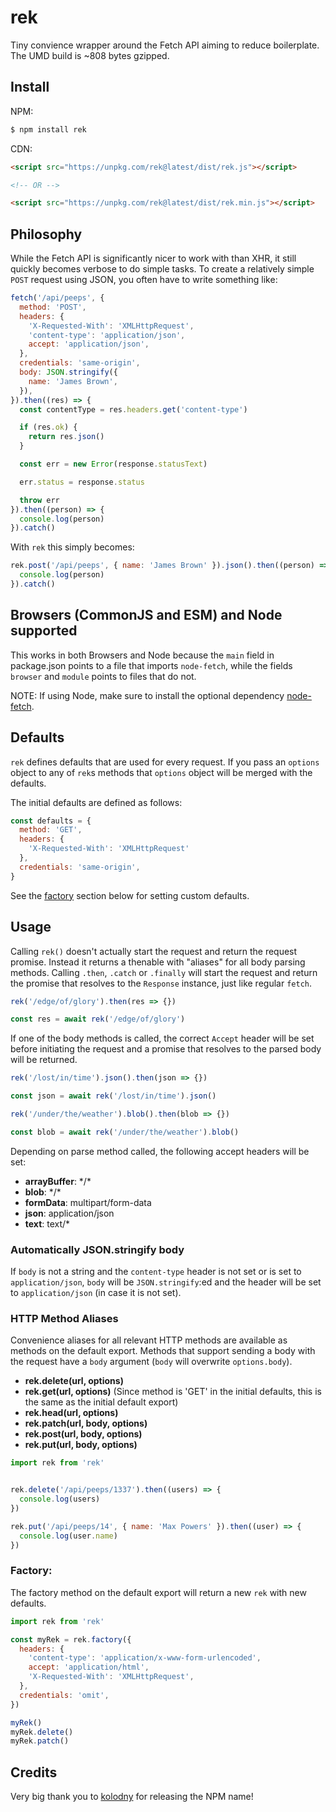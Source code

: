# rek

Tiny  convience wrapper around the Fetch API aiming to
reduce boilerplate. The UMD build is ~808 bytes gzipped.

## Install

NPM:

```sh
$ npm install rek
```

CDN:

```html
<script src="https://unpkg.com/rek@latest/dist/rek.js"></script>

<!-- OR -->

<script src="https://unpkg.com/rek@latest/dist/rek.min.js"></script>
```

## Philosophy

While the Fetch API is significantly nicer to work with than XHR,
it still quickly becomes verbose to do simple tasks. To create a
relatively simple `POST` request using JSON, you often have to
write something like:

```js
fetch('/api/peeps', {
  method: 'POST',
  headers: {
    'X-Requested-With': 'XMLHttpRequest',
    'content-type': 'application/json',
    accept: 'application/json',
  },
  credentials: 'same-origin',
  body: JSON.stringify({
    name: 'James Brown',
  }),
}).then((res) => {
  const contentType = res.headers.get('content-type')

  if (res.ok) {
    return res.json()
  }

  const err = new Error(response.statusText)

  err.status = response.status

  throw err
}).then((person) => {
  console.log(person)
}).catch()
```

With `rek` this simply becomes:

```js
rek.post('/api/peeps', { name: 'James Brown' }).json().then((person) => {
  console.log(person)
}).catch()
```

## Browsers (CommonJS and ESM) and Node supported

This works in both Browsers and Node because the `main` field in package.json points
to a file that imports `node-fetch`, while the fields `browser` and `module` points
to files that do not.

NOTE: If using Node, make sure to install the optional dependency
[node-fetch](https://github.com/bitinn/node-fetch).

## Defaults

`rek` defines defaults that are used for every request.
If you pass an `options` object to any of `rek`s methods
that `options` object will be merged with the defaults.

The initial defaults are defined as follows:

```js
const defaults = {
  method: 'GET',
  headers: {
    'X-Requested-With': 'XMLHttpRequest'
  },
  credentials: 'same-origin',
}
```

See the [factory](#factory) section below for setting custom defaults.

## Usage

Calling `rek()` doesn't actually start the request and return the request promise. Instead
it returns a thenable with "aliases" for all body parsing methods. Calling 
`.then`, `.catch` or `.finally` will start the request and return the promise that resolves
to the `Response` instance, just like regular `fetch`.

```js
rek('/edge/of/glory').then(res => {})

const res = await rek('/edge/of/glory')
```

If one of the body methods is called, the correct `Accept` header will be
set before initiating the request and a promise that resolves to the
parsed body will be returned.

```js
rek('/lost/in/time').json().then(json => {})

const json = await rek('/lost/in/time').json()

rek('/under/the/weather').blob().then(blob => {})

const blob = await rek('/under/the/weather').blob()
```

Depending on parse method called, the following accept headers will be set:

- __arrayBuffer__: \*/\*
- __blob__: \*/\*
- __formData__: multipart/form-data
- __json__: application/json
- __text__: text/\*

### Automatically JSON.stringify body

If `body` is not a string and the `content-type` header is not set or is set to `application/json`,
`body` will be `JSON.stringify`:ed and the header will be set to `application/json`
(in case it is not set).


### HTTP Method Aliases

Convenience aliases for all relevant HTTP methods are available as methods on the
default export. Methods that support sending a body with
the request have a `body` argument (`body` will overwrite `options.body`).

- __rek.delete(url, options)__
- __rek.get(url, options)__ (Since method is 'GET' in the initial defaults, this is
  the same as the initial default export)
- __rek.head(url, options)__
- __rek.patch(url, body, options)__
- __rek.post(url, body, options)__
- __rek.put(url, body, options)__

```js
import rek from 'rek'


rek.delete('/api/peeps/1337').then((users) => {
  console.log(users)
})

rek.put('/api/peeps/14', { name: 'Max Powers' }).then((user) => {
  console.log(user.name)
})
```

### Factory:

The factory method on the default export will return a new `rek` with new defaults.

```js
import rek from 'rek'

const myRek = rek.factory({
  headers: {
    'content-type': 'application/x-www-form-urlencoded',
    accept: 'application/html',
    'X-Requested-With': 'XMLHttpRequest',
  },
  credentials: 'omit',
})

myRek()
myRek.delete()
myRek.patch()
```


## Credits

Very big thank you to [kolodny](https://github.com/kolodny) for releasing the
NPM name!
